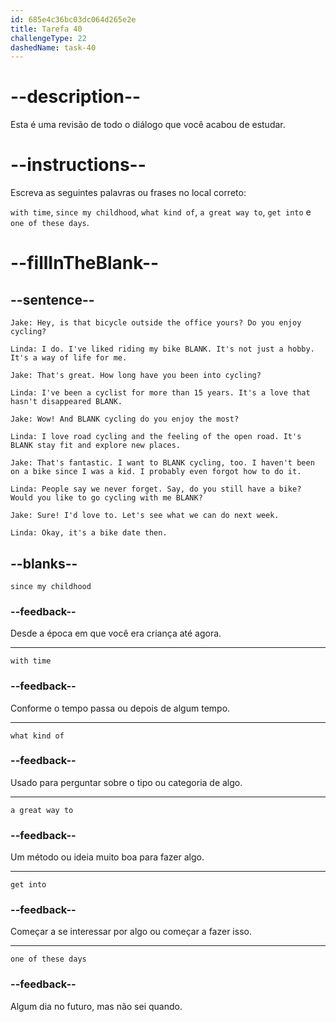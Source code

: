 ```yaml
---
id: 685e4c36bc03dc064d265e2e
title: Tarefa 40
challengeType: 22
dashedName: task-40
---
```


<!-- REVIEW -->

# --description--

Esta é uma revisão de todo o diálogo que você acabou de estudar.

# --instructions--

Escreva as seguintes palavras ou frases no local correto:

`with time`, `since my childhood`, `what kind of`, `a great way to`, `get into` e `one of these days`.

# --fillInTheBlank--

## --sentence--

`Jake: Hey, is that bicycle outside the office yours? Do you enjoy cycling?`

`Linda: I do. I've liked riding my bike BLANK. It's not just a hobby. It's a way of life for me.`

`Jake: That's great. How long have you been into cycling?`

`Linda: I've been a cyclist for more than 15 years. It's a love that hasn't disappeared BLANK.`

`Jake: Wow! And BLANK cycling do you enjoy the most?`

`Linda: I love road cycling and the feeling of the open road. It's BLANK stay fit and explore new places.`

`Jake: That's fantastic. I want to BLANK cycling, too. I haven't been on a bike since I was a kid. I probably even forgot how to do it.`

`Linda: People say we never forget. Say, do you still have a bike? Would you like to go cycling with me BLANK?`

`Jake: Sure! I'd love to. Let's see what we can do next week.`

`Linda: Okay, it's a bike date then.`

## --blanks--

`since my childhood`

### --feedback--

Desde a época em que você era criança até agora.

---

`with time`

### --feedback--

Conforme o tempo passa ou depois de algum tempo.

---

`what kind of`

### --feedback--

Usado para perguntar sobre o tipo ou categoria de algo.

---

`a great way to`

### --feedback--

Um método ou ideia muito boa para fazer algo.

---

`get into`

### --feedback--

Começar a se interessar por algo ou começar a fazer isso.

---

`one of these days`

### --feedback--

Algum dia no futuro, mas não sei quando.
